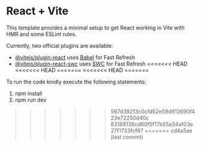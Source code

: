 # React + Vite

This template provides a minimal setup to get React working in Vite with HMR and some ESLint rules.

Currently, two official plugins are available:

- [@vitejs/plugin-react](https://github.com/vitejs/vite-plugin-react/blob/main/packages/plugin-react/README.md) uses [Babel](https://babeljs.io/) for Fast Refresh
- [@vitejs/plugin-react-swc](https://github.com/vitejs/vite-plugin-react-swc) uses [SWC](https://swc.rs/) for Fast Refresh
<<<<<<< HEAD
<<<<<<< HEAD
=======
<<<<<<< HEAD
=======


To run the code kindly execute the following statements:
1) npm install
2) npm run dev
>>>>>>> 567d38213c0cfd52e59d912690f423e72250d40c
>>>>>>> 83189138cd60f5f17b55a34af03e27f1733fcf87
=======
>>>>>>> cd4a5ae (last commit)
